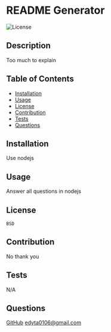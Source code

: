 # README Generator
  ![License](https://img.shields.io/badge/license-BSD-blue)
  ## Description
  Too much to explain
  ## Table of Contents
  * [Installation](#installation)
  * [Usage](#usage)
  * [License](#license)
  * [Contribution](#contribution)
  * [Tests](#tests)
  * [Questions](#questions)
  ## Installation
  Use nodejs
  ## Usage
  Answer all questions in nodejs
  ## License
    BSD
  ## Contribution
  No thank you
  ## Tests
  N/A
  ## Questions
  [GitHub](https://github.com/edyta0106)
  edyta0106@gmail.com
